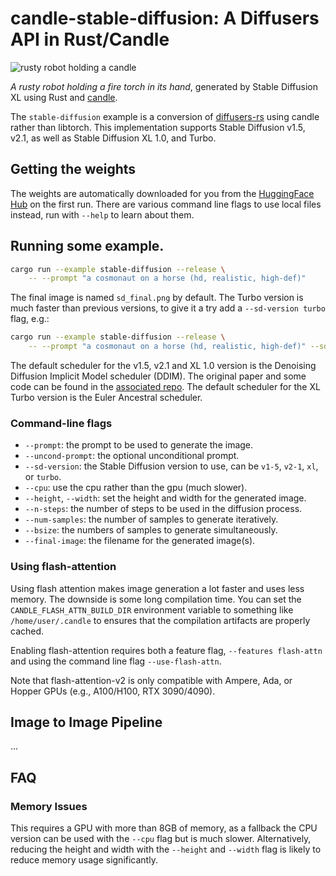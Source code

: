 # candle-stable-diffusion: A Diffusers API in Rust/Candle

![rusty robot holding a candle](./assets/stable-diffusion-xl.jpg)

_A rusty robot holding a fire torch in its hand_, generated by Stable Diffusion
XL using Rust and [candle](https://github.com/huggingface/candle).

The `stable-diffusion` example is a conversion of
[diffusers-rs](https://github.com/LaurentMazare/diffusers-rs) using candle
rather than libtorch. This implementation supports Stable Diffusion v1.5, v2.1,
as well as Stable Diffusion XL 1.0, and Turbo.

## Getting the weights

The weights are automatically downloaded for you from the [HuggingFace
Hub](https://huggingface.co/) on the first run. There are various command line
flags to use local files instead, run with `--help` to learn about them.

## Running some example.

```bash
cargo run --example stable-diffusion --release \
    -- --prompt "a cosmonaut on a horse (hd, realistic, high-def)"
```

The final image is named `sd_final.png` by default. The Turbo version is much
faster than previous versions, to give it a try add a `--sd-version turbo` flag,
e.g.:

```bash
cargo run --example stable-diffusion --release \
    -- --prompt "a cosmonaut on a horse (hd, realistic, high-def)" --sd-version turbo
```

The default scheduler for the v1.5, v2.1 and XL 1.0 version is the Denoising
Diffusion Implicit Model scheduler (DDIM). The original paper and some code can
be found in the [associated repo](https://github.com/ermongroup/ddim).
The default scheduler for the XL Turbo version is the Euler Ancestral scheduler.

### Command-line flags

- `--prompt`: the prompt to be used to generate the image.
- `--uncond-prompt`: the optional unconditional prompt.
- `--sd-version`: the Stable Diffusion version to use, can be `v1-5`, `v2-1`,
  `xl`, or `turbo`.
- `--cpu`: use the cpu rather than the gpu (much slower).
- `--height`, `--width`: set the height and width for the generated image.
- `--n-steps`: the number of steps to be used in the diffusion process.
- `--num-samples`: the number of samples to generate iteratively.
- `--bsize`: the numbers of samples to generate simultaneously.
- `--final-image`: the filename for the generated image(s).

### Using flash-attention

Using flash attention makes image generation a lot faster and uses less memory.
The downside is some long compilation time. You can set the
`CANDLE_FLASH_ATTN_BUILD_DIR` environment variable to something like
`/home/user/.candle` to ensures that the compilation artifacts are properly
cached.

Enabling flash-attention requires both a feature flag, `--features flash-attn`
and using the command line flag `--use-flash-attn`.

Note that flash-attention-v2 is only compatible with Ampere, Ada, or Hopper GPUs
(e.g., A100/H100, RTX 3090/4090).

## Image to Image Pipeline
...

## FAQ

### Memory Issues

This requires a GPU with more than 8GB of memory, as a fallback the CPU version can be used
with the `--cpu` flag but is much slower.
Alternatively, reducing the height and width with the `--height` and `--width`
flag is likely to reduce memory usage significantly.

